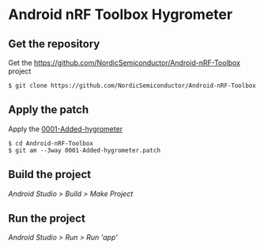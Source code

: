 # Android nRF Toolbox Hygrometer

## Get the repository
Get the https://github.com/NordicSemiconductor/Android-nRF-Toolbox project

    $ git clone https://github.com/NordicSemiconductor/Android-nRF-Toolbox

## Apply the patch
Apply the [0001-Added-hygrometer](0001-Added-hygrometer.patch)

    $ cd Android-nRF-Toolbox
    $ git am --3way 0001-Added-hygrometer.patch

## Build the project
*Android Studio > Build > Make Project*

## Run the project
*Android Studio > Run > Run 'app'*
